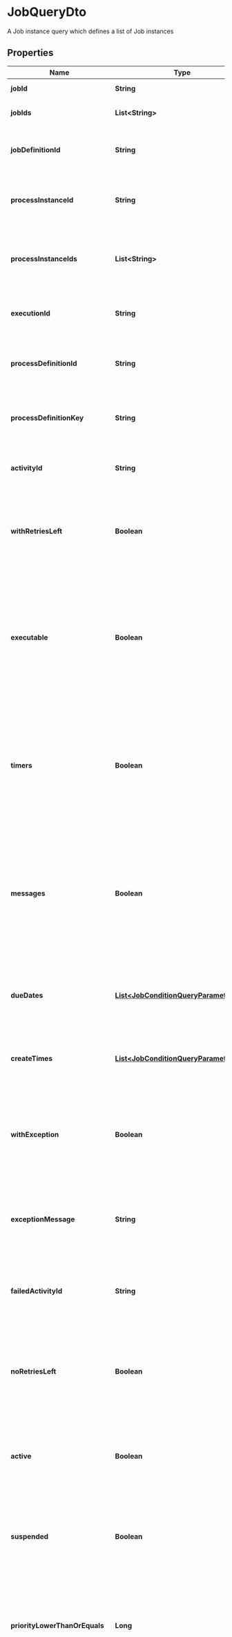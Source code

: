 

# JobQueryDto

A Job instance query which defines a list of Job instances
## Properties

Name | Type | Description | Notes
------------ | ------------- | ------------- | -------------
**jobId** | **String** | Filter by job id. |  [optional]
**jobIds** | **List&lt;String&gt;** | Filter by a  list of job ids. |  [optional]
**jobDefinitionId** | **String** | Only select jobs which exist for the given job definition. |  [optional]
**processInstanceId** | **String** | Only select jobs which exist for the given process instance. |  [optional]
**processInstanceIds** | **List&lt;String&gt;** | Only select jobs which exist for the given  list of process instance ids. |  [optional]
**executionId** | **String** | Only select jobs which exist for the given execution. |  [optional]
**processDefinitionId** | **String** | Filter by the id of the process definition the jobs run on. |  [optional]
**processDefinitionKey** | **String** | Filter by the key of the process definition the jobs run on. |  [optional]
**activityId** | **String** | Only select jobs which exist for an activity with the given id. |  [optional]
**withRetriesLeft** | **Boolean** | Only select jobs which have retries left. Value may only be &#x60;true&#x60;, as &#x60;false&#x60; is the default behavior. |  [optional]
**executable** | **Boolean** | Only select jobs which are executable, i.e., retries &gt; 0 and due date is &#x60;null&#x60; or due date is in the past. Value may only be &#x60;true&#x60;, as &#x60;false&#x60; is the default behavior. |  [optional]
**timers** | **Boolean** | Only select jobs that are timers. Cannot be used together with &#x60;messages&#x60;. Value may only be &#x60;true&#x60;, as &#x60;false&#x60; is the default behavior. |  [optional]
**messages** | **Boolean** | Only select jobs that are messages. Cannot be used together with &#x60;timers&#x60;. Value may only be &#x60;true&#x60;, as &#x60;false&#x60; is the default behavior. |  [optional]
**dueDates** | [**List&lt;JobConditionQueryParameterDto&gt;**](JobConditionQueryParameterDto.md) | Only select jobs where the due date is lower or higher than the given date.  |  [optional]
**createTimes** | [**List&lt;JobConditionQueryParameterDto&gt;**](JobConditionQueryParameterDto.md) | Only select jobs created before or after the given date.  |  [optional]
**withException** | **Boolean** | Only select jobs that failed due to an exception. Value may only be &#x60;true&#x60;, as &#x60;false&#x60; is the default behavior. |  [optional]
**exceptionMessage** | **String** | Only select jobs that failed due to an exception with the given message. |  [optional]
**failedActivityId** | **String** | Only select jobs that failed due to an exception at an activity with the given id. |  [optional]
**noRetriesLeft** | **Boolean** | Only select jobs which have no retries left. Value may only be &#x60;true&#x60;, as &#x60;false&#x60; is the default behavior. |  [optional]
**active** | **Boolean** | Only include active jobs. Value may only be &#x60;true&#x60;, as &#x60;false&#x60; is the default behavior. |  [optional]
**suspended** | **Boolean** | Only include suspended jobs. Value may only be &#x60;true&#x60;, as &#x60;false&#x60; is the default behavior. |  [optional]
**priorityLowerThanOrEquals** | **Long** | Only include jobs with a priority lower than or equal to the given value. Value must be a valid &#x60;long&#x60; value. |  [optional]
**priorityHigherThanOrEquals** | **Long** | Only include jobs with a priority higher than or equal to the given value. Value must be a valid &#x60;long&#x60; value. |  [optional]
**tenantIdIn** | **List&lt;String&gt;** | Only include jobs which belong to one of the passed  tenant ids. |  [optional]
**withoutTenantId** | **Boolean** | Only include jobs which belong to no tenant. Value may only be &#x60;true&#x60;, as &#x60;false&#x60; is the default behavior. |  [optional]
**includeJobsWithoutTenantId** | **Boolean** | Include jobs which belong to no tenant. Can be used in combination with &#x60;tenantIdIn&#x60;. Value may only be &#x60;true&#x60;, as &#x60;false&#x60; is the default behavior. |  [optional]
**sorting** | [**List&lt;JobQueryDtoSorting&gt;**](JobQueryDtoSorting.md) | An array of criteria to sort the result by. Each element of the array is                        an object that specifies one ordering. The position in the array                        identifies the rank of an ordering, i.e., whether it is primary, secondary,                        etc. Does not have an effect for the &#x60;count&#x60; endpoint. |  [optional]



